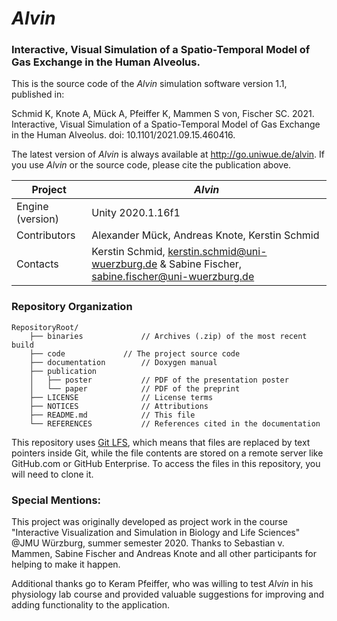 # _Alvin_ 
### Interactive, Visual Simulation of a Spatio-Temporal Model of Gas Exchange in the Human Alveolus.

This is the source code of the _Alvin_ simulation software version 1.1, published in: 

Schmid K, Knote A, Mück A, Pfeiffer K, Mammen S von, Fischer SC. 2021. Interactive, Visual Simulation of a 
Spatio-Temporal Model of Gas Exchange in the Human Alveolus. doi: 10.1101/2021.09.15.460416.

The latest version of _Alvin_ is always available at http://go.uniwue.de/alvin.
If you use _Alvin_ or the source code, please cite the publication above.


| Project | _Alvin_ |
| ----- | -------- |
| Engine (version) | Unity 2020.1.16f1 |
| Contributors | Alexander Mück, Andreas Knote, Kerstin Schmid |
| Contacts | Kerstin Schmid, kerstin.schmid@uni-wuerzburg.de & Sabine Fischer, sabine.fischer@uni-wuerzburg.de |

### Repository Organization

```
RepositoryRoot/
    ├── binaries             // Archives (.zip) of the most recent build
    ├── code 		     // The project source code
    ├── documentation        // Doxygen manual 
    ├── publication
    │   ├── poster           // PDF of the presentation poster
    │   └── paper            // PDF of the preprint 
    ├── LICENSE              // License terms
    ├── NOTICES              // Attributions  
    ├── README.md            // This file
    └── REFERENCES           // References cited in the documentation 
```
This repository uses [Git LFS](https://git-lfs.github.com/), which means that files are replaced by text pointers inside Git, 
while the file contents are stored on a remote server like GitHub.com or GitHub Enterprise. To access the files in this repository,
you will need to clone it.

### Special Mentions:
This project was originally developed as project work in the course "Interactive Visualization and Simulation in Biology and Life Sciences" @JMU Würzburg, 
summer semester 2020. Thanks to Sebastian v. Mammen, Sabine Fischer and Andreas Knote and all other participants for helping to make it happen.

Additional thanks go to Keram Pfeiffer, who was willing to test _Alvin_ in his physiology lab course and provided valuable suggestions for improving and 
adding functionality to the application.